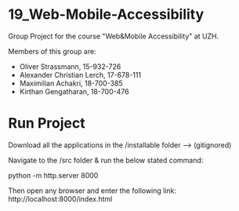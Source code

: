 # 19_Web-Mobile-Accessibility
Group Project for the course "Web&amp;Mobile Accessibility" at UZH. 

Members of this group are:
- Oliver Strassmann, 15-932-726
- Alexander Christian Lerch, 17-678-111
- Maximilian Achakri, 18-700-385
- Kirthan Gengatharan, 18-700-476


# Run Project
Download all the applications in the /installable folder --> (gitignored)

Navigate to the /src folder & run the below stated command:

python -m http.server 8000

Then open any browser and enter the following link:
http://localhost:8000/index.html
